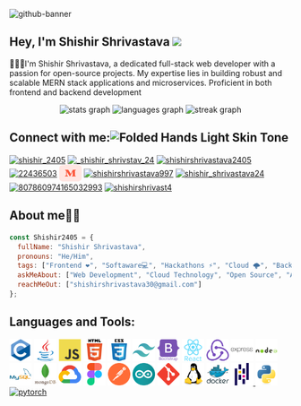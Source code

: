 ![github-banner](https://ik.imagekit.io/Shishir2405/github-header-image%20(1)_out.png?updatedAt=1715363629487)


<h2 align="left">
    Hey, I'm Shishir Shrivastava
    <img
      src="https://raw.githubusercontent.com/aemmadi/aemmadi/master/wave.gif"
      width="30"
    />
  </h2>
  
  <p>
    👨🏻‍💻I'm Shishir Shrivastava, a dedicated full-stack web developer with a passion
    for open-source projects. My expertise lies in building robust and scalable
    MERN stack applications and microservices. Proficient in both frontend and
    backend development
  </p>
 

  <div align="center">
<img
      src="https://github-readme-stats.vercel.app/api?username=Shishir2405&hide_title=false&hide_rank=false&show_icons=true&include_all_commits=true&count_private=true&disable_animations=false&theme=radical&locale=en&hide_border=false&border_radius=5&order=3"
      height="150"
      alt="stats graph"
    />
<img
      src="https://github-readme-stats.vercel.app/api/top-langs?username=Shishir2405&locale=en&hide_title=false&layout=compact&card_width=320&langs_count=5&theme=radical&hide_border=false&border_radius=5&order=3"
      height="150"
      alt="languages graph"
    />
<img
      src="https://streak-stats.demolab.com?user=Shishir2405&locale=en&mode=daily&theme=radical&hide_border=false&border_radius=5&order=3"
      height="150"
      alt="streak graph"
    />
  </div>
  

  <div align="left" class="img">
    <h2 align="left">Connect with me:<img src="https://raw.githubusercontent.com/Tarikul-Islam-Anik/Animated-Fluent-Emojis/master/Emojis/Hand%20gestures/Folded%20Hands%20Light%20Skin%20Tone.png" alt="Folded Hands Light Skin Tone" width="30" height="30" /></h2>
    <p align="left">
      <a href="https://twitter.com/shishir_2405" target="blank"
        ><img
          align="center"
          src="https://raw.githubusercontent.com/rahuldkjain/github-profile-readme-generator/master/src/images/icons/Social/twitter.svg"
          alt="shishir_2405"
          height="30"
          width="40"
      /></a>
      <a href="https://instagram.com/_shishir_shrivstav_24" target="blank"
        ><img
          align="center"
          src="https://raw.githubusercontent.com/rahuldkjain/github-profile-readme-generator/master/src/images/icons/Social/instagram.svg"
          alt="_shishir_shrivstav_24"
          height="30"
          width="40"
      /></a>
      <a href="https://linkedin.com/in/shishirshrivastava2405" target="blank"
        ><img
          align="center"
          src="https://raw.githubusercontent.com/rahuldkjain/github-profile-readme-generator/master/src/images/icons/Social/linked-in-alt.svg"
          alt="shishirshrivastava2405"
          height="30"
          width="40"
      /></a>
      <a href="https://stackoverflow.com/users/22436503" target="blank"
        ><img
          align="center"
          src="https://raw.githubusercontent.com/rahuldkjain/github-profile-readme-generator/master/src/images/icons/Social/stack-overflow.svg"
          alt="22436503"
          height="30"
          width="40"
      /></a>
      <a href="https://medium.com/@shishirshrivastava30" target="blank"
          ><img align="center"
               src="https://raw.githubusercontent.com/teamedwardforever/Readme-Generator/71f25dd8b98329b168142a6b782a107b75eab178/svg/Social/medium.svg"
               alt="@shishirshrivastava30" 
               height="30" 
               width="40" 
               /></a>
      <a href="https://www.youtube.com/c/shishirshrivastava997" target="blank"
        ><img
          align="center"
          src="https://raw.githubusercontent.com/rahuldkjain/github-profile-readme-generator/master/src/images/icons/Social/youtube.svg"
          alt="shishirshrivastava997"
          height="30"
          width="40"
      /></a>
      <a
        href="https://auth.geeksforgeeks.org/user/shishir_shrivastava24"
        target="blank"
        ><img
          align="center"
          src="https://raw.githubusercontent.com/rahuldkjain/github-profile-readme-generator/master/src/images/icons/Social/geeks-for-geeks.svg"
          alt="shishir_shrivastava24"
          height="30"
          width="40"
      /></a>
      <a href="https://discord.gg/807860974165032993" target="blank"
        ><img
          align="center"
          src="https://raw.githubusercontent.com/rahuldkjain/github-profile-readme-generator/master/src/images/icons/Social/discord.svg"
          alt="807860974165032993"
          height="30"
          width="40"
      /></a>
      <a href="https://www.hackerrank.com/shishirshrivast4" target="blank"
        ><img
          align="center"
          src="https://raw.githubusercontent.com/rahuldkjain/github-profile-readme-generator/master/src/images/icons/Social/hackerrank.svg"
          alt="shishirshrivast4"
          height="30"
          width="40"
      /></a>
    </p>
  </div>

  <!-- About Me -->
  <h2 align="left">About me👨‍💻</h2>
  
  ```JavaScript
  const Shishir2405 = {
    fullName: "Shishir Shrivastava",
    pronouns: "He/Him",
    tags: ["Frontend ❤️", "Softaware💻", "Hackathons ⚡", "Cloud 🌩️", "Backend 💡"],
    askMeAbout: ["Web Development", "Cloud Technology", "Open Source", "APIs", "AI/ML"],
    reachMeOut: ["shishirshrivastava30@gmail.com"]
  };
  ```
    
  <div align="left" class="img">
    <h2 align="left">Languages and Tools:</h2>
    <p align="left">
        <img src="https://raw.githubusercontent.com/teamedwardforever/Readme-Generator/71f25dd8b98329b168142a6b782a107b75eab178/svg/Skills/Languages/c-original.svg" alt="C" width="40" height="40" />

 <img src="https://raw.githubusercontent.com/teamedwardforever/Readme-Generator/71f25dd8b98329b168142a6b782a107b75eab178/svg/Skills/Languages/java-original.svg" alt="Java" width="40" height="40" />
        
  <img src="https://raw.githubusercontent.com/teamedwardforever/Readme-Generator/71f25dd8b98329b168142a6b782a107b75eab178/svg/Skills/Languages/javascript-original.svg" alt="Javascript" width="40" height="40" />
        
   <img src="https://raw.githubusercontent.com/teamedwardforever/Readme-Generator/71f25dd8b98329b168142a6b782a107b75eab178/svg/Skills/Frontend/html5-original-wordmark.svg" alt="HTML" width="40" height="40" />
        
  <img src="https://raw.githubusercontent.com/teamedwardforever/Readme-Generator/71f25dd8b98329b168142a6b782a107b75eab178/svg/Skills/Frontend/css3-original-wordmark.svg" alt="Css" width="40" height="40" />
        
 <img src="https://raw.githubusercontent.com/teamedwardforever/Readme-Generator/71f25dd8b98329b168142a6b782a107b75eab178/svg/Skills/Frontend/tailwindcss-icon.svg" alt="Tailwindcss" width="40" height="40" />
        
   <img src="https://raw.githubusercontent.com/teamedwardforever/Readme-Generator/71f25dd8b98329b168142a6b782a107b75eab178/svg/Skills/Frontend/bootstrap-plain-wordmark.svg" alt="Bootstrap" width="40" height="40" />
        
  <img src="https://raw.githubusercontent.com/teamedwardforever/Readme-Generator/71f25dd8b98329b168142a6b782a107b75eab178/svg/Skills/Frontend/react-original-wordmark.svg" alt="React" width="40" height="40" />
        
   <img src="https://raw.githubusercontent.com/teamedwardforever/Readme-Generator/71f25dd8b98329b168142a6b782a107b75eab178/svg/Skills/Frontend/redux-original.svg" alt="Redux" width="40" height="40" />
        
  <img src="https://raw.githubusercontent.com/teamedwardforever/Readme-Generator/71f25dd8b98329b168142a6b782a107b75eab178/svg/Skills/Backend/express-original-wordmark.svg" alt="Express" width="40" height="40" />
        
   <img src="https://raw.githubusercontent.com/teamedwardforever/Readme-Generator/71f25dd8b98329b168142a6b782a107b75eab178/svg/Skills/Backend/nodejs-original-wordmark.svg" alt="NodeJs" width="40" height="40" />
        
  <img src="https://raw.githubusercontent.com/teamedwardforever/Readme-Generator/71f25dd8b98329b168142a6b782a107b75eab178/svg/Skills/Database/mysql-original-wordmark.svg" alt="Mysql" width="40" height="40" />
        
  <img src="https://raw.githubusercontent.com/teamedwardforever/Readme-Generator/71f25dd8b98329b168142a6b782a107b75eab178/svg/Skills/Database/mongodb-original-wordmark.svg" alt="Mongodb" width="40" height="40" />
        
  <img src="https://raw.githubusercontent.com/teamedwardforever/Readme-Generator/71f25dd8b98329b168142a6b782a107b75eab178/svg/Skills/Devops/google_cloud-icon.svg" alt="Google Cloud" width="40" height="40" />
        
 <img src="https://raw.githubusercontent.com/teamedwardforever/Readme-Generator/71f25dd8b98329b168142a6b782a107b75eab178/svg/Skills/Software/figma-icon.svg" alt="Figma" width="40" height="40" />
        
 <img src="https://raw.githubusercontent.com/teamedwardforever/Readme-Generator/71f25dd8b98329b168142a6b782a107b75eab178/svg/Skills/Software/getpostman-icon.svg" alt="Postman" width="40" height="40" />
        
<img src="https://raw.githubusercontent.com/teamedwardforever/Readme-Generator/71f25dd8b98329b168142a6b782a107b75eab178/svg/Skills/Other/arduino-1.svg" alt="Arduino" width="40" height="40" />
        
<img src="https://raw.githubusercontent.com/teamedwardforever/Readme-Generator/71f25dd8b98329b168142a6b782a107b75eab178/svg/Skills/Other/git-scm-icon.svg" alt="Git" width="40" height="40" />
        
<img src="https://raw.githubusercontent.com/teamedwardforever/Readme-Generator/71f25dd8b98329b168142a6b782a107b75eab178/svg/Skills/Other/linux-original.svg" alt="Linux" width="40" height="40" />
        
<img src="https://raw.githubusercontent.com/devicons/devicon/master/icons/docker/docker-original-wordmark.svg" alt="docker" width="40" height="40" />
        
  <a href="https://pandas.pydata.org/" target="_blank" rel="noreferrer">
          <img src="https://raw.githubusercontent.com/devicons/devicon/2ae2a900d2f041da66e950e4d48052658d850630/icons/pandas/pandas-original.svg" alt="pandas" width="40" height="40" />
        </a>
        
<a href="https://www.python.org" target="_blank" rel="noreferrer">
          <img src="https://raw.githubusercontent.com/devicons/devicon/master/icons/python/python-original.svg" alt="python" width="40" height="40" />
        </a>
        
<a href="https://pytorch.org/" target="_blank" rel="noreferrer">
          <img src="https://www.vectorlogo.zone/logos/pytorch/pytorch-icon.svg" alt="pytorch" width="40" height="40" />
        </a>
  </p>
</div>
  

  
